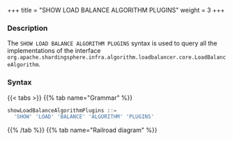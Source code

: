+++
title = "SHOW LOAD BALANCE ALGORITHM PLUGINS"
weight = 3
+++

### Description

The `SHOW LOAD BALANCE ALGORITHM PLUGINS` syntax is used to query all the implementations of the interface `org.apache.shardingsphere.infra.algorithm.loadbalancer.core.LoadBalanceAlgorithm`.

### Syntax

{{< tabs >}}
{{% tab name="Grammar" %}}
```sql
showLoadBalanceAlgorithmPlugins ::=
  'SHOW' 'LOAD' 'BALANCE' 'ALGORITHM' 'PLUGINS'
```
{{% /tab %}}
{{% tab name="Railroad diagram" %}}
<iframe frameborder="0" name="diagram" id="diagram" width="100%" height="100%"></iframe>
{{% /tab %}}
{{< /tabs >}}

### Return Value Description

| Columns      | Description  |
|--------------|--------------|
| type         | type         |
| type_aliases | type aliases |
| description  | description  |

### Example

- Query all the implementations for `org.apache.shardingsphere.infra.algorithm.loadbalancer.core.LoadBalanceAlgorithm` interface

```sql
SHOW LOAD BALANCE ALGORITHM PLUGINS
```

```sql
SHOW LOAD BALANCE ALGORITHM PLUGINS;
+-------------+--------------+-------------+
| type        | type_aliases | description |
+-------------+--------------+-------------+
| ROUND_ROBIN |              |             |
| RANDOM      |              |             |
| WEIGHT      |              |             |
+-------------+--------------+-------------+
3 rows in set (0.03 sec)
```

### Reserved word

`SHOW`, `LOAD`, `BALANCE`, `ALGORITHM`, `PLUGINS`

### Related links

- [Reserved word](/en/user-manual/shardingsphere-proxy/distsql/syntax/reserved-word/)
